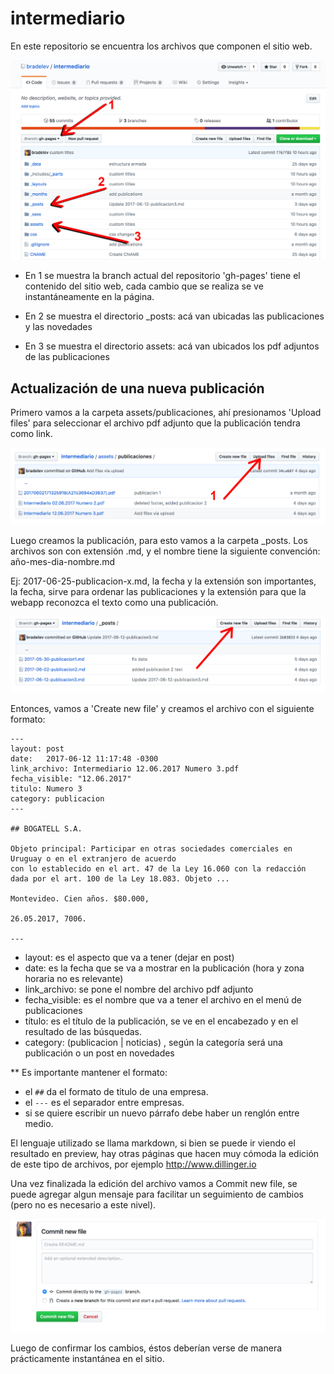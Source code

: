 # intermediario
En este repositorio se encuentra los archivos que componen el sitio web.

![imagen del repositorio](/assets/tutorial/screen01.jpg "Estructura de archivos")

- En 1 se muestra la branch actual del repositorio 'gh-pages' tiene el contenido del sitio web, 
cada cambio que se realiza se ve instantáneamente en la página.

- En 2 se muestra el directorio _posts: acá van ubicadas las publicaciones y las novedades

- En 3 se muestra el directorio assets: acá van ubicados los pdf adjuntos de las publicaciones


## Actualización de una nueva publicación

Primero vamos a la carpeta assets/publicaciones, ahí presionamos 'Upload files' 
para seleccionar el archivo pdf adjunto que la publicación tendra como link.

![imagen del repositorio](/assets/tutorial/screen02.jpg "Estructura de archivos")

Luego creamos la publicación, para esto vamos a la carpeta _posts.
Los archivos son con extensión .md, y el nombre tiene la siguiente convención: año-mes-dia-nombre.md

Ej: 2017-06-25-publicacion-x.md, la fecha y la extensión son importantes, la fecha, sirve para ordenar 
las publicaciones y la extensión para que la webapp reconozca el texto como una publicación.

![imagen del repositorio](/assets/tutorial/screen03.jpg "Estructura de archivos")

Entonces, vamos a 'Create new file' y creamos el archivo con el siguiente formato:

```
---
layout: post
date:   2017-06-12 11:17:48 -0300
link_archivo: Intermediario 12.06.2017 Numero 3.pdf
fecha_visible: "12.06.2017"
titulo: Numero 3
category: publicacion
---

## BOGATELL S.A.

Objeto principal: Participar en otras sociedades comerciales en Uruguay o en el extranjero de acuerdo 
con lo establecido en el art. 47 de la Ley 16.060 con la redacción dada por el art. 100 de la Ley 18.083. Objeto ...

Montevideo. Cien años. $80.000, 

26.05.2017, 7006.

---
```
- layout: es el aspecto que va a tener (dejar en post)
- date: es la fecha que se va a mostrar en la publicación (hora y zona horaria no es relevante)
- link_archivo: se pone el nombre del archivo pdf adjunto
- fecha_visible: es el nombre que va a tener el archivo en el menú de publicaciones
- título: es el título de la publicación, se ve en el encabezado y en el resultado de las búsquedas.
- category: (publicacion | noticias) , según la categoría será una publicación o un post en novedades

** Es importante mantener el formato:
- el ```##``` da el formato de titulo de una empresa.
- el ```---``` es el separador entre empresas.
- si se quiere escribir un nuevo párrafo debe haber un renglón entre medio.

El lenguaje utilizado se llama markdown, si bien se puede ir viendo el resultado en preview, hay otras páginas que
hacen muy cómoda la edición de este tipo de archivos, por ejemplo http://www.dillinger.io

Una vez finalizada la edición del archivo vamos a Commit new file, se puede agregar algun mensaje para facilitar 
un seguimiento de cambios (pero no es necesario a este nivel).

![imagen del repositorio](/assets/tutorial/screen04.jpg "Estructura de archivos")

Luego de confirmar los cambios, éstos deberían verse de manera prácticamente instantánea en el sitio.

